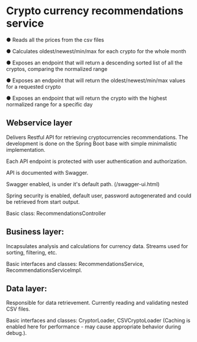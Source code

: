 # Crypto currency recommendations service

● Reads all the prices from the csv files

● Calculates oldest/newest/min/max for each crypto for the whole month

● Exposes an endpoint that will return a descending sorted list of all the cryptos, comparing the normalized range

● Exposes an endpoint that will return the oldest/newest/min/max values for a requested crypto

● Exposes an endpoint that will return the crypto with the highest normalized range for a specific day

## Webservice layer

Delivers Restful API for retrieving cryptocurrencies recommendations. The development is done on the Spring Boot base with simple minimalistic implementation.

Each API endpoint is protected with user authentication and authorization.

API is documented with Swagger.

Swagger enabled, is under it's default path. (/swagger-ui.html)

Spring security is enabled, default user, password autogenerated and could be retrieved from start output.

Basic class: RecommendationsController


## Business layer:

Incapsulates analysis and calculations for currency data. Streams used for sorting, filtering, etc.

Basic interfaces and classes: RecommendationsService, RecommendationsServiceImpl.

## Data layer:

Responsible for data retrievement. Currently reading and validating nested CSV files. 

Basic interfaces and classes: CryptorLoader, CSVCryptoLoader (Caching is enabled here for performance - may cause appropriate behavior during debug.).
